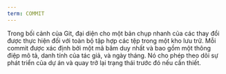 ```yaml
---
term: COMMIT
---
```


Trong bối cảnh của Git, đại diện cho một bản chụp nhanh của các thay đổi được thực hiện đối với toàn bộ tập hợp các tệp trong một kho lưu trữ. Mỗi commit được xác định bởi một mã băm duy nhất và bao gồm một thông điệp mô tả, danh tính của tác giả, và ngày tháng. Nó cho phép theo dõi sự phát triển của dự án và quay trở lại trạng thái trước đó nếu cần thiết.